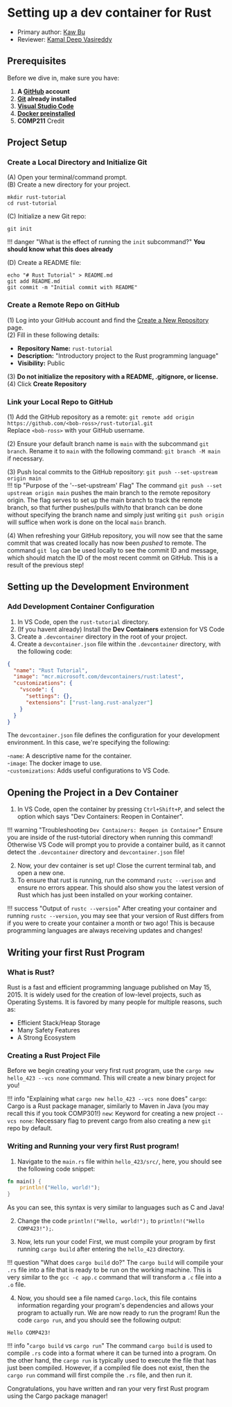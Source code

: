 # Setting up a dev container for Rust

* Primary author: [Kaw Bu](https://github.com/kawbu)
* Reviewer: [Kamal Deep Vasireddy](https://github.com/Kamal135792)


## Prerequisites

Before we dive in, make sure you have:

1. **A [GitHub](https://www.github.com) account** 
2. **[Git](https://git-scm.com/book/en/v2/Getting-Started-Installing-Git) already installed**
3. **[Visual Studio Code](https://code.visualstudio.com/)**
4. **[Docker preinstalled](https://www.docker.com/products/docker-desktop)**
5. **COMP211** Credit

## Project Setup

### Create a Local Directory and Initialize Git

(A) Open your terminal/command prompt.  
(B) Create a new directory for your project.

```
mkdir rust-tutorial
cd rust-tutorial
```

(C) Initialize a new Git repo:

```
git init
```

!!! danger "What is the effect of running the `init` subcommand?"
    **You should know what this does already**

(D) Create a README file:

```
echo "# Rust Tutorial" > README.md
git add README.md
git commit -m "Initial commit with README"
```

### Create a Remote Repo on GitHub

(1) Log into your GitHub account and find the [Create a New Repository](https://github.com/new) page.  
(2) Fill in these following details:

- **Repository Name:** `rust-tutorial`
- **Description:** "Introductory project to the Rust programming language"
- **Visibility:** Public  

(3) **Do not initialize the repository with a README, .gitignore, or license.**  
(4) Click **Create Repository**

### Link your Local Repo to GitHub

(1) Add the GitHub repository as a remote:
`git remote add origin https://github.com/<bob-ross>/rust-tutorial.git`  
Replace `<bob-ross>` with your GitHub username.  

(2) Ensure your default branch name is `main` with the subcommand `git branch`. Rename it to `main` with the following command: `git branch -M main` if necessary.  

(3) Push local commits to the GitHub repository:
`git push --set-upstream origin main`  
!!! tip "Purpose of the '--set-upstream' Flag"
    The command `git push --set upstream origin main` pushes the main branch to the remote repository origin. The flag serves to set up the main branch to track the remote branch, so that further pushes/pulls with/to that branch can be done without specifying the branch name and simply just writing `git push origin` will suffice when work is done on the local `main` branch.  

(4) When refreshing your GitHub repository, you will now see that the same commit that was created locally has now been *pushed* to remote. The command `git log` can be used locally to see the commit ID and message, which should match the ID of the most recent commit on GitHub. This is a result of the previous step!

## Setting up the Development Environment

### Add Development Container Configuration

1. In VS Code, open the `rust-tutorial` directory.
2. (If you havent already) Install the **Dev Containers** extension for VS Code
3. Create a `.devcontainer` directory in the root of your project.  
4. Create a `devcontainer.json` file within the `.devcontainer` directory, with the following code:

```json
{
  "name": "Rust Tutorial",
  "image": "mcr.microsoft.com/devcontainers/rust:latest",
  "customizations": {
    "vscode": {
      "settings": {},
      "extensions": ["rust-lang.rust-analyzer"]
    }
  }
}
```

The `devcontainer.json` file defines the configuration for your development environment. In this case, we're specifying the following:

-`name`: A descriptive name for the container.  
-`image`: The docker image to use.  
-`customizations`: Adds useful configurations to VS Code.  

## Opening the Project in a Dev Container

1. In VS Code, open the container by pressing `Ctrl+Shift+P`, and select the option which says "Dev Containers: Reopen in Container".

!!! warning "Troubleshooting `Dev Containers: Reopen in Container`"
    Ensure you are inside of the rust-tutorial directory when running this command! Otherwise VS Code will prompt you to provide a container build, as it cannot detect the `.devcontainer` directory and `devcontainer.json` file!  

2. Now, your dev container is set up! Close the current terminal tab, and open a new one.
3. To ensure that rust is running, run the command `rustc --verison` and ensure no errors appear. This should also show you the latest version of Rust which has just been installed on your working container.

!!! success "Output of `rustc --version`"
    After creating your container and running `rustc --version`, you may see that your version of Rust differs from if you were to create your container a month or two ago! This is because programming languages are always receiving updates and changes!

## Writing your first Rust Program

### What is Rust?

Rust is a fast and efficient programming language published on May 15, 2015. It is widely used for the creation of low-level projects, such as Operating Systems. It is favored by many people for multiple reasons, such as:

- Efficient Stack/Heap Storage
- Many Safety Features
- A Strong Ecosystem

### Creating a Rust Project File

Before we begin creating your very first rust program, use the `cargo new hello_423 --vcs none` command. This will create a new binary project for you!

!!! info "Explaining what `cargo new hello_423 --vcs none` does"
    `cargo`: Cargo is a Rust package manager, similarly to Maven in Java (you may recall this if you took COMP301!)
    `new`: Keyword for creating a new project
    `--vcs none`: Necessary flag to prevent cargo from also creating a new `git` repo by default.  


### Writing and Running your very first Rust program!

1. Navigate to the `main.rs` file within `hello_423/src/`, here, you should see the following code snippet: 

```rust 
fn main() {
    println!("Hello, world!");
}
```

As you can see, this syntax is very similar to languages such as C and Java!

2. Change the code `println!("Hello, world!");` to `println!("Hello COMP423!");`.

3. Now, lets run your code! First, we must compile your program by first running `cargo build` after entering the `hello_423` directory.

!!! question "What does `cargo build` do?"
    The `cargo build` will compile your `.rs` file into a file that is ready to be run on the working machine. This is very similar to the `gcc -c app.c` command that will transform a `.c` file into a `.o` file.

4. Now, you should see a file named `Cargo.lock`, this file  contains information regarding your program's dependencies and allows your program to actually run. We are now ready to run the program! Run the code `cargo run`, and you should see the following output:

```Hello COMP423!```

!!! info "`cargo build` vs `cargo run`"
    The command `cargo build` is used to compile `.rs` code into a format where it can be turned into a program. On the other hand, the `cargo run` is typically used to execute the file that has just been compiled. However, if a compiled file does not exist, then the `cargo run` command will first compile the `.rs` file, and then run it.

Congratulations, you have written and ran your very first Rust program using the Cargo package manager!